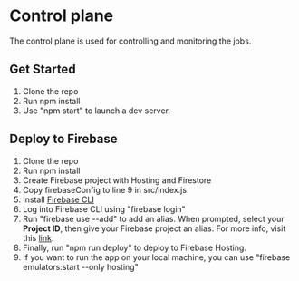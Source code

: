 
# Control plane

The control plane is used for controlling and monitoring the jobs.

## Get Started
1. Clone the repo
2. Run npm install
3. Use "npm start" to launch a dev server.
## Deploy to Firebase
1. Clone the repo
2. Run npm install
3. Create Firebase project with Hosting and Firestore
4. Copy firebaseConfig to line 9 in src/index.js
5. Install [Firebase CLI](https://firebase.google.com/docs/cli#install_the_firebase_cli)
6. Log into Firebase CLI using "firebase login"
7. Run "firebase use --add" to add an alias. When prompted, select your **Project ID**, then give your Firebase project an alias. For more info, visit this [link](https://firebase.google.com/docs/cli#add_alias).
8. Finally, run "npm run deploy" to deploy to Firebase Hosting.
9. If you want to run the app on your local machine, you can use "firebase emulators:start --only hosting"